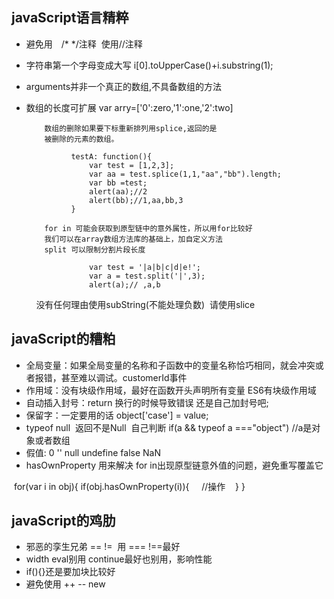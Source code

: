 ## javaScript语言精粹 ##

- 避免用　/* */注释  使用//注释

- 字符串第一个字母变成大写 i[0].toUpperCase()+i.substring(1);

- arguments并非一个真正的数组,不具备数组的方法

- 数组的长度可扩展 var arry=['0':zero,'1':one,'2':two]
  
          数组的删除如果要下标重新排列用splice,返回的是
          被删除的元素的数组。

                testA: function(){
                    var test = [1,2,3];
                    var aa = test.splice(1,1,"aa","bb").length;
                    var bb =test;
                    alert(aa);//2
                    alert(bb);//1,aa,bb,3
                }

          for in 可能会获取到原型链中的意外属性，所以用for比较好
          我们可以在array数组方法库的基础上，加自定义方法
          split 可以限制分割片段长度

                    var test = '|a|b|c|d|e!';
                    var a = test.split('|',3);
                    alert(a);// ,a,b

           没有任何理由使用subString(不能处理负数)  请使用slice
           
## javaScript的糟粕 ##

- 全局变量：如果全局变量的名称和子函数中的变量名称恰巧相同，就会冲突或者报错，甚至难以调试。customerId事件
- 作用域：没有块级作用域，最好在函数开头声明所有变量 ES6有块级作用域
- 自动插入封号：return 换行的时候导致错误 还是自己加封号吧;
- 保留字：一定要用的话 object['case'] = value;
- typeof null  返回不是Null  自己判断 if(a && typeof a ==="object") //a是对象或者数组
- 假值: 0 '' null undefine false NaN
- hasOwnProperty 用来解决 for in出现原型链意外值的问题，避免重写覆盖它
  
  for(var i in obj){
    if(obj.hasOwnProperty(i)){
      //操作
    }
  }

## javaScript的鸡肋 ##

- 邪恶的孪生兄弟 == !=  用 === !==最好
- width  eval别用 continue最好也别用，影响性能
- if(){}还是要加块比较好
- 避免使用 ++  -- new
